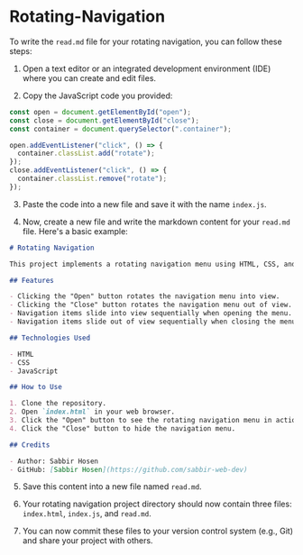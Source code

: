 # Rotating-Navigation
To write the `read.md` file for your rotating navigation, you can follow these steps:

1. Open a text editor or an integrated development environment (IDE) where you can create and edit files.

2. Copy the JavaScript code you provided:

```javascript
const open = document.getElementById("open");
const close = document.getElementById("close");
const container = document.querySelector(".container");

open.addEventListener("click", () => {
  container.classList.add("rotate");
});
close.addEventListener("click", () => {
  container.classList.remove("rotate");
});
```

3. Paste the code into a new file and save it with the name `index.js`.

4. Now, create a new file and write the markdown content for your `read.md` file. Here's a basic example:

```markdown
# Rotating Navigation

This project implements a rotating navigation menu using HTML, CSS, and JavaScript.

## Features

- Clicking the "Open" button rotates the navigation menu into view.
- Clicking the "Close" button rotates the navigation menu out of view.
- Navigation items slide into view sequentially when opening the menu.
- Navigation items slide out of view sequentially when closing the menu.

## Technologies Used

- HTML
- CSS
- JavaScript

## How to Use

1. Clone the repository.
2. Open `index.html` in your web browser.
3. Click the "Open" button to see the rotating navigation menu in action.
4. Click the "Close" button to hide the navigation menu.

## Credits

- Author: Sabbir Hosen
- GitHub: [Sabbir Hosen](https://github.com/sabbir-web-dev)

```

5. Save this content into a new file named `read.md`.

6. Your rotating navigation project directory should now contain three files: `index.html`, `index.js`, and `read.md`.

7. You can now commit these files to your version control system (e.g., Git) and share your project with others.
